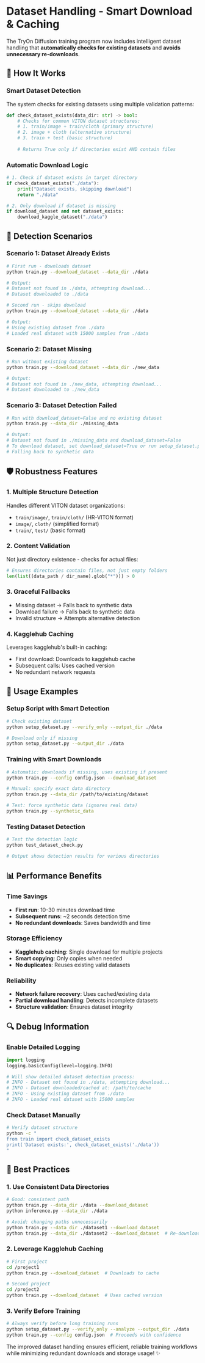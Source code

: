# Dataset Handling - Smart Download & Caching

The TryOn Diffusion training program now includes intelligent dataset handling that **automatically checks for existing datasets** and **avoids unnecessary re-downloads**.

## 🔄 How It Works

### **Smart Dataset Detection**

The system checks for existing datasets using multiple validation patterns:

```python
def check_dataset_exists(data_dir: str) -> bool:
    # Checks for common VITON dataset structures:
    # 1. train/image + train/cloth (primary structure)
    # 2. image + cloth (alternative structure)  
    # 3. train + test (basic structure)
    
    # Returns True only if directories exist AND contain files
```

### **Automatic Download Logic**

```python
# 1. Check if dataset exists in target directory
if check_dataset_exists("./data"):
    print("Dataset exists, skipping download")
    return "./data"

# 2. Only download if dataset is missing
if download_dataset and not dataset_exists:
    download_kaggle_dataset("./data")
```

## 📂 Detection Scenarios

### **Scenario 1: Dataset Already Exists**
```bash
# First run - downloads dataset
python train.py --download_dataset --data_dir ./data

# Output:
# Dataset not found in ./data, attempting download...
# Dataset downloaded to ./data

# Second run - skips download
python train.py --download_dataset --data_dir ./data

# Output:
# Using existing dataset from ./data
# Loaded real dataset with 15000 samples from ./data
```

### **Scenario 2: Dataset Missing**
```bash
# Run without existing dataset
python train.py --download_dataset --data_dir ./new_data

# Output:
# Dataset not found in ./new_data, attempting download...
# Dataset downloaded to ./new_data
```

### **Scenario 3: Dataset Detection Failed**
```bash
# Run with download_dataset=False and no existing dataset
python train.py --data_dir ./missing_data

# Output:
# Dataset not found in ./missing_data and download_dataset=False
# To download dataset, set download_dataset=True or run setup_dataset.py
# Falling back to synthetic data
```

## 🛡️ Robustness Features

### **1. Multiple Structure Detection**
Handles different VITON dataset organizations:
- `train/image/`, `train/cloth/` (HR-VITON format)
- `image/`, `cloth/` (simplified format)
- `train/`, `test/` (basic format)

### **2. Content Validation**
Not just directory existence - checks for actual files:
```python
# Ensures directories contain files, not just empty folders
len(list((data_path / dir_name).glob("*"))) > 0
```

### **3. Graceful Fallbacks**
- Missing dataset → Falls back to synthetic data
- Download failure → Falls back to synthetic data
- Invalid structure → Attempts alternative detection

### **4. Kagglehub Caching**
Leverages kagglehub's built-in caching:
- First download: Downloads to kagglehub cache
- Subsequent calls: Uses cached version
- No redundant network requests

## 🔧 Usage Examples

### **Setup Script with Smart Detection**
```bash
# Check existing dataset
python setup_dataset.py --verify_only --output_dir ./data

# Download only if missing
python setup_dataset.py --output_dir ./data
```

### **Training with Smart Downloads**
```bash
# Automatic: downloads if missing, uses existing if present
python train.py --config config.json --download_dataset

# Manual: specify exact data directory
python train.py --data_dir /path/to/existing/dataset

# Test: force synthetic data (ignores real data)
python train.py --synthetic_data
```

### **Testing Dataset Detection**
```bash
# Test the detection logic
python test_dataset_check.py

# Output shows detection results for various directories
```

## 📊 Performance Benefits

### **Time Savings**
- **First run**: 10-30 minutes download time
- **Subsequent runs**: ~2 seconds detection time
- **No redundant downloads**: Saves bandwidth and time

### **Storage Efficiency** 
- **Kagglehub caching**: Single download for multiple projects
- **Smart copying**: Only copies when needed
- **No duplicates**: Reuses existing valid datasets

### **Reliability**
- **Network failure recovery**: Uses cached/existing data
- **Partial download handling**: Detects incomplete datasets
- **Structure validation**: Ensures dataset integrity

## 🔍 Debug Information

### **Enable Detailed Logging**
```python
import logging
logging.basicConfig(level=logging.INFO)

# Will show detailed dataset detection process:
# INFO - Dataset not found in ./data, attempting download...
# INFO - Dataset downloaded/cached at: /path/to/cache
# INFO - Using existing dataset from ./data
# INFO - Loaded real dataset with 15000 samples
```

### **Check Dataset Manually**
```bash
# Verify dataset structure
python -c "
from train import check_dataset_exists
print('Dataset exists:', check_dataset_exists('./data'))
"
```

## 🎯 Best Practices

### **1. Use Consistent Data Directories**
```bash
# Good: consistent path
python train.py --data_dir ./data --download_dataset
python inference.py --data_dir ./data

# Avoid: changing paths unnecessarily
python train.py --data_dir ./dataset1 --download_dataset
python train.py --data_dir ./dataset2 --download_dataset  # Re-downloads
```

### **2. Leverage Kagglehub Caching**
```bash
# First project
cd /project1
python train.py --download_dataset  # Downloads to cache

# Second project  
cd /project2
python train.py --download_dataset  # Uses cached version
```

### **3. Verify Before Training**
```bash
# Always verify before long training runs
python setup_dataset.py --verify_only --analyze --output_dir ./data
python train.py --config config.json  # Proceeds with confidence
```

The improved dataset handling ensures efficient, reliable training workflows while minimizing redundant downloads and storage usage! ✨